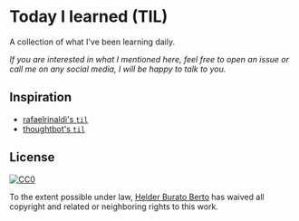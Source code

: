[author]: https://helderburato.com
[cc0]: http://creativecommons.org/publicdomain/zero/1.0
[thoughtbot-til]: https://github.com/thoughtbot/til
[rafaelrinaldi-til]: https://github.com/rafaelrinaldi/til

# Today I learned (TIL)

A collection of what I've been learning daily.

_If you are interested in what I mentioned here, feel free to open an issue or call me on any social media, I will be happy to talk to you._

## Inspiration

* [rafaelrinaldi's `til`][rafaelrinaldi-til]
* [thoughtbot's `til`][thoughtbot-til]

## License

[![CC0](http://mirrors.creativecommons.org/presskit/buttons/88x31/svg/cc-zero.svg)][cc0]

To the extent possible under law, [Helder Burato Berto][author] has waived all copyright and related or neighboring rights to this work.
